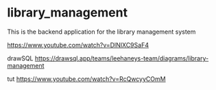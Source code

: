 # library_management
This is the backend application for the library management system

https://www.youtube.com/watch?v=DlNIXC9SaF4

drawSQL
https://drawsql.app/teams/leehaneys-team/diagrams/library-management

tut
https://www.youtube.com/watch?v=RcQwcyyCOmM


